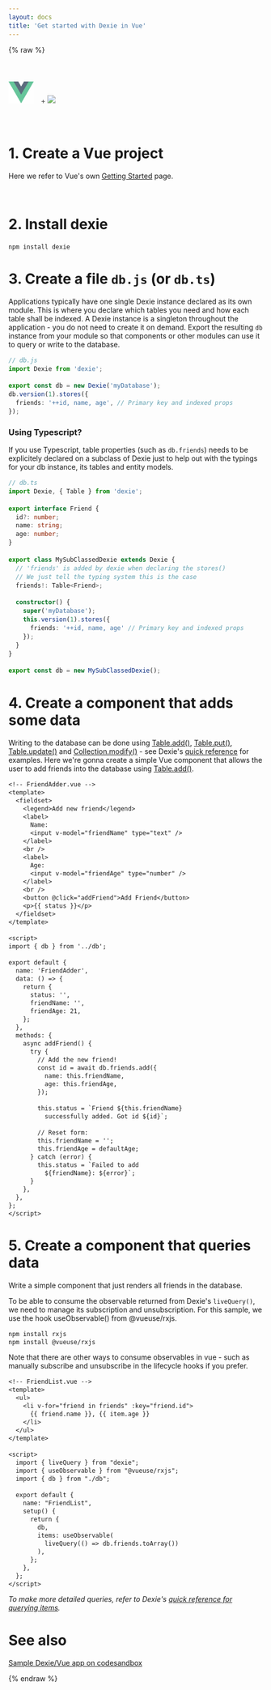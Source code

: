 ```yaml
---
layout: docs
title: 'Get started with Dexie in Vue'
---
```

{% raw %}

<div style="opacity: 0.8; padding: 40px 0 40px 0">
  <img src="/assets/images/Vue.svg" style="width:50px;margin: 0 10px 0 0">
  <span>+</span>
  <img src="/assets/images/logo-dexie-black.svg" style="width: 200px;">    
</div>

# 1. Create a Vue project

Here we refer to Vue's own [Getting Started](https://vuejs.org/v2/guide/#Getting-Started) page.

<br/>

# 2. Install dexie

```
npm install dexie
```

# 3. Create a file `db.js` (or `db.ts`)

Applications typically have one single Dexie instance declared as its own module. This is where you declare which tables you need and how each table shall be indexed. A Dexie instance is a singleton throughout the application - you do not need to create it on demand. Export the resulting `db` instance from your module so that components or other modules can use it to query or write to the database.

```ts
// db.js
import Dexie from 'dexie';

export const db = new Dexie('myDatabase');
db.version(1).stores({
  friends: '++id, name, age', // Primary key and indexed props
});

```

### Using Typescript?

If you use Typescript, table properties (such as `db.friends`) needs to be explicitely declared on a subclass of Dexie just to help out with the typings for your db instance, its tables and entity models.

```ts
// db.ts
import Dexie, { Table } from 'dexie';

export interface Friend {
  id?: number;
  name: string;
  age: number;
}

export class MySubClassedDexie extends Dexie {
  // 'friends' is added by dexie when declaring the stores()
  // We just tell the typing system this is the case
  friends!: Table<Friend>; 

  constructor() {
    super('myDatabase');
    this.version(1).stores({
      friends: '++id, name, age' // Primary key and indexed props
    });
  }
}

export const db = new MySubClassedDexie();

```

# 4. Create a component that adds some data

Writing to the database can be done using [Table.add()](/docs/Table/Table.add()), [Table.put()](/docs/Table/Table.put()), [Table.update()](/docs/Table/Table.update()) and [Collection.modify()](/docs/Collection/Collection.modify()) - see Dexie's [quick reference](/docs/API-Reference#add-items) for examples. Here we're gonna create a simple Vue component that allows the user to add friends into the database using [Table.add()](/docs/Table/Table.add()).

```svelte
<!-- FriendAdder.vue -->
<template>
  <fieldset>
    <legend>Add new friend</legend>
    <label>
      Name:
      <input v-model="friendName" type="text" />
    </label>
    <br />
    <label>
      Age:
      <input v-model="friendAge" type="number" />
    </label>
    <br />
    <button @click="addFriend">Add Friend</button>
    <p>{{ status }}</p>
  </fieldset>
</template>

<script>
import { db } from '../db';

export default {
  name: 'FriendAdder',
  data: () => {
    return {
      status: '',
      friendName: '',
      friendAge: 21,
    };
  },
  methods: {
    async addFriend() {
      try {
        // Add the new friend!
        const id = await db.friends.add({
          name: this.friendName,
          age: this.friendAge,
        });

        this.status = `Friend ${this.friendName}
          successfully added. Got id ${id}`;

        // Reset form:
        this.friendName = '';
        this.friendAge = defaultAge;
      } catch (error) {
        this.status = `Failed to add
          ${friendName}: ${error}`;
      }
    },
  },
};
</script>

```

# 5. Create a component that queries data

Write a simple component that just renders all friends in the database.

To be able to consume the observable returned from Dexie's `liveQuery()`, we need to manage its subscription and unsubscription. For this sample, we use the hook useObservable() from @vueuse/rxjs.

```
npm install rxjs
npm install @vueuse/rxjs
```

Note that there are other ways to consume observables in vue - such as manually subscribe and unsubscribe in the lifecycle hooks if you prefer.

```svelte
<!-- FriendList.vue -->
<template>
  <ul>
    <li v-for="friend in friends" :key="friend.id">
      {{ friend.name }}, {{ item.age }}
    </li>
  </ul>
</template>

<script>
  import { liveQuery } from "dexie";
  import { useObservable } from "@vueuse/rxjs";
  import { db } from "./db";

  export default {
    name: "FriendList",
    setup() {
      return {
        db,
        items: useObservable(
          liveQuery(() => db.friends.toArray())
        ),
      };
    },
  };
</script>

```
*To make more detailed queries, refer to Dexie's [quick reference for querying items](/docs/API-Reference#query-items).*

# See also

[Sample Dexie/Vue app on codesandbox](https://codesandbox.io/s/vue-dexie-livequery-87exj?file=/src/components/DBItems.vue)

{% endraw %}
